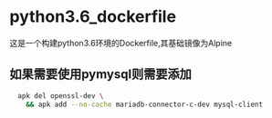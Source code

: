 # python3.6_dockerfile
这是一个构建python3.6环境的Dockerfile,其基础镜像为Alpine
## 如果需要使用pymysql则需要添加
```bash
  apk del openssl-dev \
	&& apk add --no-cache mariadb-connector-c-dev mysql-client
```
